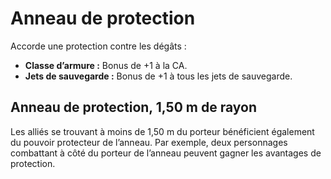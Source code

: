 # Anneau de protection


Accorde une protection contre les dégâts :

  - **Classe d’armure :** Bonus de +1 à la CA.
  - **Jets de sauvegarde :** Bonus de +1 à tous les jets de sauvegarde.

## Anneau de protection, 1,50 m de rayon

Les alliés se trouvant à moins de 1,50 m du porteur bénéficient
également du pouvoir protecteur de l’anneau. Par exemple, deux
personnages combattant à côté du porteur de l’anneau peuvent gagner les
avantages de protection.